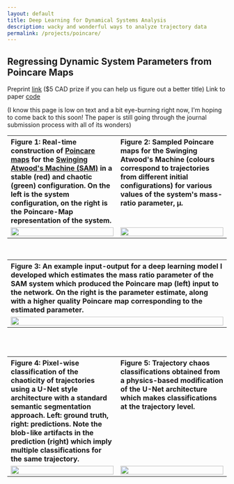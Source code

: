 ```yaml
---
layout: default
title: Deep Learning for Dynamical Systems Analysis
description: wacky and wonderful ways to analyze trajectory data
permalink: /projects/poincare/
---
```


## Regressing Dynamic System Parameters from Poincare Maps

Preprint [link](https://arxiv.org/pdf/2306.11258.pdf) ($5 CAD prize if you can help us figure out a better title)
Link to paper [code](https://github.com/connorsteph/parameter_regression_from_return_maps_paper_code)

(I know this page is low on text and a bit eye-burning right now, I'm hoping to come back to this soon! The paper is still going through the journal submission process with all of its wonders)

<table style="width: 100%;">
  <tr>
    <th style="width: 50%;" align="left" valign="top"> Figure 1: Real-time construction of <a href="https://en.wikipedia.org/wiki/Poincar%C3%A9_map">Poincare maps</a> for the <a href="https://en.wikipedia.org/wiki/Swinging_Atwood%27s_machine">Swinging Atwood's Machine (SAM)</a> in a stable (red) and chaotic (green) configuration. On the left is the system configuration, on the right is the Poincare-Map representation of the system.</th>
    <th style="width: 50%;" align="left" valign="top"> Figure 2: Sampled Poincare maps for the Swinging Atwood's Machine (colours correspond to trajectories from different initial configurations) for various values of the system's mass-ratio parameter, μ.</th>
  </tr>
  <tr>
    <td style="width: 50%;" valign="top">
      <img src="https://user-images.githubusercontent.com/24722905/189714592-308d97c2-d428-454f-a52a-eb120572404a.gif" width="100%" />
    </td>
    <td style="width: 50%;" valign="top">
      <img src="https://user-images.githubusercontent.com/24722905/189714680-f54d6c14-bdc2-428c-a57b-da7816f28378.png" width="100%" />
    </td>
  </tr>
</table>

<br>

<table style="width: 100%;">
  <tr>
    <th style="width: 100%;" align="left" valign="top">Figure 3: An example input-output for a deep learning model I developed which estimates the mass ratio parameter of the SAM system which produced the Poincare map (left) input to the network. On the right is the parameter estimate, along with a higher quality Poincare map corresponding to the estimated parameter.</th>
  </tr>
  <tr>
    <td style="width: 100%;" align="center" valign="top">
      <img src="https://user-images.githubusercontent.com/24722905/189736428-af463574-c211-495a-80a5-b8302fbd1ac9.png" width="100%" />
    </td>
  </tr>
</table>

<br><br>

<table style="width: 100%;">
  <tr>
    <th style="width: 50%;" align="left" valign="top"> Figure 4: Pixel-wise classification of the chaoticity of trajectories using a U-Net style architecture with a standard semantic segmentation approach. Left: ground truth, right: predictions. Note the blob-like artifacts in the prediction (right) which imply multiple classifications for the same trajectory.</th>
    <th style="width: 50%;" align="left" valign="top"> Figure 5: Trajectory chaos classifications obtained from a physics-based modification of the U-Net architecture which makes classifications at the trajectory level.</th>
  </tr>
  <tr>
    <td style="width: 50%;" align="center" valign="top">
      <img src="https://user-images.githubusercontent.com/24722905/189750499-f61a6b5d-9df4-42bc-8817-4e57d4de1631.png" width="100%" />
    </td>
    <td style="width: 50%;" align="center" valign="top">
      <img src="https://user-images.githubusercontent.com/24722905/189750494-3c81dfb9-df0d-4c5e-9897-942c32cb349b.png" width="100%" />
    </td>
  </tr>
</table>
